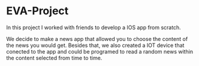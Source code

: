 # EVA-Project  
In this project I worked with friends to develop a IOS app from scratch.  
  
We decide to make a news app that allowed you to choose the content of the news you would get. 
Besides that, we also created a IOT device that conected to the app and could be programed to read a random news within the content selected from time to time.